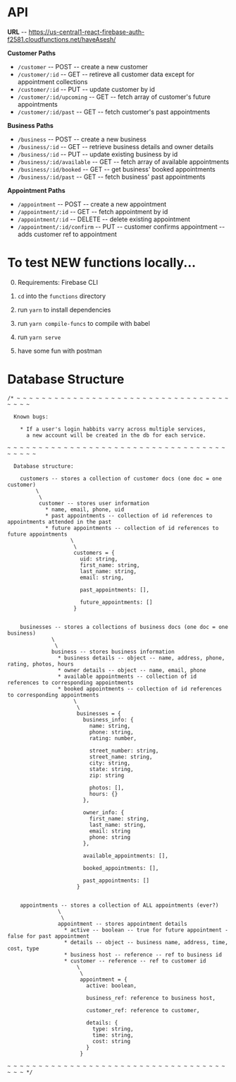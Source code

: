 # API

**URL** -- https://us-central1-react-firebase-auth-f2581.cloudfunctions.net/haveAsesh/

**Customer Paths**
- `/customer` -- POST -- create a new customer
- `/customer/:id` -- GET -- retireve all customer data except for appointment collections
- `/customer/:id` -- PUT -- update customer by id
- `/customer/:id/upcoming` -- GET -- fetch array of customer's future appointments
- `/customer/:id/past` -- GET -- fetch customer's past appointments

**Business Paths**
- `/business` -- POST -- create a new business
- `/business/:id` -- GET -- retrieve business details and owner details
- `/business/:id` -- PUT -- update existing business by id
- `/business/:id/available` -- GET -- fetch array of available appointments
- `/business/:id/booked` -- GET -- get business' booked appointments
- `/business/:id/past` -- GET -- fetch business' past appointments

**Appointment Paths**
- `/appointment` -- POST -- create a new appointment
- `/appointment/:id` -- GET -- fetch appointment by id
- `/appointment/:id` -- DELETE -- delete existing appointment
- `/appointment/:id/confirm` -- PUT -- customer confirms appointment -- adds customer ref to appointment


# To test NEW functions locally...

0. Requirements: Firebase CLI

1. `cd` into the `functions` directory

2. run `yarn` to install dependencies 

3. run `yarn compile-funcs` to compile with babel

4. run `yarn serve`

5. have some fun with postman

# Database Structure

```
/* ~ ~ ~ ~ ~ ~ ~ ~ ~ ~ ~ ~ ~ ~ ~ ~ ~ ~ ~ ~ ~ ~ ~ ~ ~ ~ ~ ~ ~ ~ ~ ~ ~ ~ ~ ~ ~ ~ 

  Known bugs:

    * If a user's login habbits varry across multiple services, 
      a new account will be created in the db for each service.

~ ~ ~ ~ ~ ~ ~ ~ ~ ~ ~ ~ ~ ~ ~ ~ ~ ~ ~ ~ ~ ~ ~ ~ ~ ~ ~ ~ ~ ~ ~ ~ ~ ~ ~ ~ ~ ~ ~ ~ 

  Database structure:

    customers -- stores a collection of customer docs (one doc = one customer)
         \
          \
          customer -- stores user information 
            * name, email, phone, uid 
            * past appointments -- collection of id references to appointments attended in the past
            * future appointments -- collection of id references to future appointments
                    \
                     \
                     customers = {
                       uid: string,
                       first_name: string,
                       last_name: string,
                       email: string,

                       past_appointments: [],

                       future_appointments: []
                     }


    businesses -- stores a collections of business docs (one doc = one business)
              \
               \
              business -- stores business information
                * business details -- object -- name, address, phone, rating, photos, hours
                * owner details -- object -- name, email, phone
                * available appointments -- collection of id references to corresponding appointments
                * booked appointments -- collection of id references to corresponding appointments
                     \
                      \
                      businesses = {
                        business_info: {
                          name: string,
                          phone: string,
                          rating: number,
  
                          street_number: string,
                          street_name: string,
                          city: string,
                          state: string,
                          zip: string

                          photos: [],
                          hours: {}
                        },

                        owner_info: {
                          first_name: string,
                          last_name: string,
                          email: string
                          phone: string
                        },

                        available_appointments: [],

                        booked_appointments: [],

                        past_appointments: []
                      }
    
    
    appointments -- stores a collection of ALL appointments (ever?)
                \
                 \
                appointment -- stores appointment details
                  * active -- boolean -- true for future appointment - false for past appointment
                  * details -- object -- business name, address, time, cost, type
                  * business host -- reference -- ref to business id
                  * customer -- reference -- ref to customer id
                      \
                       \
                       appointment = {
                         active: boolean,

                         business_ref: reference to business host,

                         customer_ref: reference to customer,

                         details: {
                           type: string,
                           time: string,
                           cost: string
                         }
                       }
              
~ ~ ~ ~ ~ ~ ~ ~ ~ ~ ~ ~ ~ ~ ~ ~ ~ ~ ~ ~ ~ ~ ~ ~ ~ ~ ~ ~ ~ ~ ~ ~ ~ ~ ~ ~ ~ ~ */
```